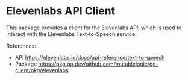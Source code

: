 # Elevenlabs API Client

This package provides a client for the Elevenlabs API, which is used to interact with the Elevenlabs Text-to-Speech service.

References:

- API https://elevenlabs.io/docs/api-reference/text-to-speech
- Package https://pkg.go.dev/github.com/mutablelogic/go-client/pkg/elevenlabs

